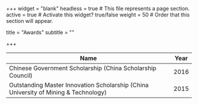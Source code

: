 +++
widget = "blank"
headless = true  # This file represents a page section.
active = true  # Activate this widget? true/false
weight = 50  # Order that this section will appear.

title = "Awards"
subtitle = ""

+++


| Name           | Year                    |
| ------------------| ------------------------------ |
| Chinese Government Scholarship (China Scholarship Council)             | 2016            |
| Outstanding Master Innovation Scholarship (China University of Mining & Technology)    | 2015             |
